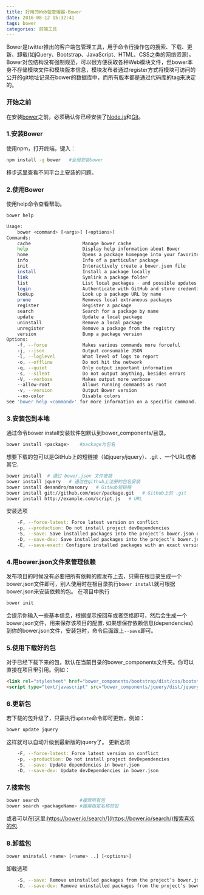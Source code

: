 ```yaml
---
title: 好用的Web包管理器-Bower
date: 2016-08-12 15:32:41
tags: bower
categories: 前端工具
---
```


Bower是twitter推出的客户端包管理工具，用于命令行操作包的搜索、下载、更新、卸载(如jQuery、Bootstrap、JavaScript、HTML、CSS之类的网络资源)。Bower对包结构没有强制规范，可以很方便获取各种Web模块文件，但bower本身不存储模块文件和模块版本信息，模块发布者通过register方式将模块可访问的公开的git地址记录在bower的数据库中，而所有版本都是通过代码库的tag来决定的。
<!-- more --> 
### 开始之前

在安装[bower](https://bower.io/)之前，必须确认你已经安装了[Node.js](http://nodejs.org/)和[Git](http://git-scm.com/)。

### 1.安装Bower
使用npm，打开终端，键入：
``` bash
npm install -g bower   #全局安装bower
```
移步[这里](https://github.com/bower/bower/wiki/Troubleshooting)查看不同平台上安装的问题。

### 2.使用Bower
使用help命令查看帮助。   
``` bash
bower help

Usage:
    bower <command> [<args>] [<options>]
Commands:
    cache                   Manage bower cache
    help                    Display help information about Bower
    home                    Opens a package homepage into your favorite browser
    info                    Info of a particular package
    init                    Interactively create a bower.json file
    install                 Install a package locally
    link                    Symlink a package folder
    list                    List local packages - and possible updates
    login                   Authenticate with GitHub and store credentials
    lookup                  Look up a package URL by name
    prune                   Removes local extraneous packages
    register                Register a package
    search                  Search for a package by name
    update                  Update a local package
    uninstall               Remove a local package
    unregister              Remove a package from the registry
    version                 Bump a package version
Options:
    -f, --force             Makes various commands more forceful
    -j, --json              Output consumable JSON
    -l, --loglevel          What level of logs to report
    -o, --offline           Do not hit the network
    -q, --quiet             Only output important information
    -s, --silent            Do not output anything, besides errors
    -V, --verbose           Makes output more verbose
    --allow-root            Allows running commands as root
    -v, --version           Output Bower version
    --no-color              Disable colors
See 'bower help <command>' for more information on a specific command.
```
### 3.安装包到本地
通过命令bower install安装软件包默认到bower_components/目录。
``` bash
bower install <package>    #package为包名
```
想要下载的包可以是GitHub上的短链接（如jquery/jquery）、.git 、一个URL或者其它.
``` bash
bower install  # 通过 bower.json 文件安装
bower install jquery   # 通过在github上注册的包名安装
bower install desandro/masonry   # GitHub短链接
bower install git://github.com/user/package.git   # Github上的 .git
bower install http://example.com/script.js   # URL
```
安装选项
``` bash
    -F, --force-latest: Force latest version on conflict
    -p, --production: Do not install project devDependencies
    -S, --save: Save installed packages into the project’s bower.json dependencies
    -D, --save-dev: Save installed packages into the project’s bower.json devDependencies
    -E, --save-exact: Configure installed packages with an exact version rather than semver
```

### 4.用bower.json文件来管理依赖
发布项目的时候没有必要把所有依赖的库发布上去，只需在根目录生成一个bower.json文件即可，别人使用时在根目录执行`bower install`就可根据bower.json来安装依赖的包。
在项目中执行
``` bash
bower init
```
会提示你输入一些基本信息，根据提示按回车或者空格即可，然后会生成一个bower.json文件，用来保存该项目的配置.
如果想保存依赖信息(dependencies)到你的bower.json文件，安装包时，命令后面跟上`--save`即可。

### 5.使用下载好的包
对于已经下载下来的包，默认在当前目录的bower_components文件夹。你可以直接在项目里引用。例如：
``` html
<link rel="stylesheet" href="bower_components/bootstrap/dist/css/bootstrap.min.css">
<script type="text/javascript" src="bower_components/jquery/dist/jquery.min.js"></script>
```

### 6.更新包
若下载的包升级了，只需执行`update`命令即可更新，例如：
``` bash 
bower update jquery
```
这样就可以自动升级到最新版的jquery了。
更新选项
``` bash
    -F, --force-latest: Force latest version on conflict
    -p, --production: Do not install project devDependencies
    -S, --save: Update dependencies in bower.json
    -D, --save-dev: Update devDependencies in bower.json
```

### 7.搜索包
``` bash
bower search               #搜索所有包
bower search <packageName> #搜索指定名称的包
```
或者可以在[这里:https://bower.io/search/](https://bower.io/search/)搜索喜欢的包.

### 8.卸载包
``` bash
bower uninstall <name> [<name> ..] [<options>]
```
卸载选项
``` bash
    -S, --save: Remove uninstalled packages from the project’s bower.json dependencies
    -D, --save-dev: Remove uninstalled packages from the project’s bower.json devDependencies
```
